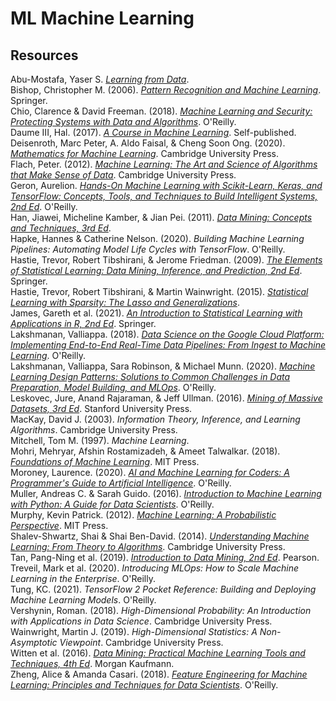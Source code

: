 # ML Machine Learning

## Resources

Abu-Mostafa, Yaser S. [_Learning from Data_](https://work.caltech.edu/textbook.html).<br>
Bishop, Christopher M. (2006). [_Pattern Recognition and Machine Learning_](https://www.microsoft.com/en-us/research/people/cmbishop/?from=http%3A%2F%2Fresearch.microsoft.com%2Fen-us%2Fum%2Fpeople%2Fcmbishop%2Fprml%2Findex.htm). Springer.<br>
Chio, Clarence & David Freeman. (2018). [_Machine Learning and Security: Protecting Systems with Data and Algorithms_](https://github.com/oreilly-mlsec/book-resources). O'Reilly.<br>
Daume III, Hal. (2017). [_A Course in Machine Learning_](http://ciml.info). Self-published.<br>
Deisenroth, Marc Peter, A. Aldo Faisal, & Cheng Soon Ong. (2020). [_Mathematics for Machine Learning_](https://deisenroth.cc/publication/deisenroth-2020/). Cambridge University Press.<br>
Flach, Peter. (2012). [_Machine Learning: The Art and Science of Algorithms that Make Sense of Data_](http://people.cs.bris.ac.uk/~flach/mlbook/). Cambridge University Press.<br>
Geron, Aurelion. [_Hands-On Machine Learning with Scikit-Learn, Keras, and TensorFlow: Concepts, Tools, and Techniques to Build Intelligent Systems, 2nd Ed_](https://github.com/ageron/handson-ml2). O'Reilly.<br>
Han, Jiawei, Micheline Kamber, & Jian Pei. (2011). [_Data Mining: Concepts and Techniques, 3rd Ed_](https://hanj.cs.illinois.edu/bk3/).<br>
Hapke, Hannes & Catherine Nelson. (2020). _Building Machine Learning Pipelines: Automating Model Life Cycles with TensorFlow_. O'Reilly.<br>
Hastie, Trevor, Robert Tibshirani, & Jerome Friedman. (2009). [_The Elements of Statistical Learning: Data Mining, Inference, and Prediction, 2nd Ed_](https://web.stanford.edu/~hastie/ElemStatLearn/). Springer.<br>
Hastie, Trevor, Robert Tibshirani, & Martin Wainwright. (2015). [_Statistical Learning with Sparsity: The Lasso and Generalizations_](https://web.stanford.edu/~hastie/StatLearnSparsity/).<br>
James, Gareth et al. (2021). [_An Introduction to Statistical Learning with Applications in R, 2nd Ed_](https://www.statlearning.com). Springer.<br>
Lakshmanan, Valliappa. (2018). [_Data Science on the Google Cloud Platform: Implementing End-to-End Real-Time Data Pipelines: From Ingest to Machine Learning_](https://github.com/GoogleCloudPlatform/data-science-on-gcp). O'Reilly.<br>
Lakshmanan, Valliappa, Sara Robinson, & Michael Munn. (2020). [_Machine Learning Design Patterns: Solutions to Common Challenges in Data Preparation, Model Building, and MLOps_](https://github.com/GoogleCloudPlatform/ml-design-patterns). O'Reilly.<br>
Leskovec, Jure, Anand Rajaraman, & Jeff Ullman. (2016). [_Mining of Massive Datasets, 3rd Ed_](http://www.mmds.org). Stanford University Press.<br>
MacKay, David J. (2003). _Information Theory, Inference, and Learning Algorithms_. Cambridge University Press.<br>
Mitchell, Tom M. (1997). _Machine Learning_.<br>
Mohri, Mehryar, Afshin Rostamizadeh, & Ameet Talwalkar. (2018). [_Foundations of Machine Learning_](https://cs.nyu.edu/~mohri/mlbook/). MIT Press.<br>
Moroney, Laurence. (2020). [_AI and Machine Learning for Coders: A Programmer's Guide to Artificial Intelligence_](https://github.com/lmoroney/tfbook). O'Reilly.<br>
Muller, Andreas C. & Sarah Guido. (2016). [_Introduction to Machine Learning with Python: A Guide for Data Scientists_](https://github.com/amueller/introduction_to_ml_with_python). O'Reilly.<br>
Murphy, Kevin Patrick. (2012). [_Machine Learning: A Probabilistic Perspective_](https://www.cs.ubc.ca/~murphyk/MLbook/). MIT Press.<br>
Shalev-Shwartz, Shai & Shai Ben-David. (2014). [_Understanding Machine Learning: From Theory to Algorithms_](https://www.cs.huji.ac.il/~shais/UnderstandingMachineLearning/). Cambridge University Press.<br>
Tan, Pang-Ning et al. (2019). [_Introduction to Data Mining, 2nd Ed_](https://www-users.cs.umn.edu/~kumar001/dmbook/index.php). Pearson.<br>
Treveil, Mark et al. (2020). _Introducing MLOps: How to Scale Machine Learning in the Enterprise_. O'Reilly.<br>
Tung, KC. (2021). _TensorFlow 2 Pocket Reference: Building and Deploying Machine Learning Models_. O'Reilly.<br>
Vershynin, Roman. (2018). _High-Dimensional Probability: An Introduction with Applications in Data Science_. Cambridge University Press.<br>
Wainwright, Martin J. (2019). _High-Dimensional Statistics: A Non-Asymptotic Viewpoint_. Cambridge University Press.<br>
Witten et al. (2016). [_Data Mining: Practical Machine Learning Tools and Techniques, 4th Ed_](https://waikato.github.io/weka-site/book.html). Morgan Kaufmann.<br>
Zheng, Alice & Amanda Casari. (2018). [_Feature Engineering for Machine Learning: Principles and Techniques for Data Scientists_](https://github.com/alicezheng/feature-engineering-book). O'Reilly.<br>
